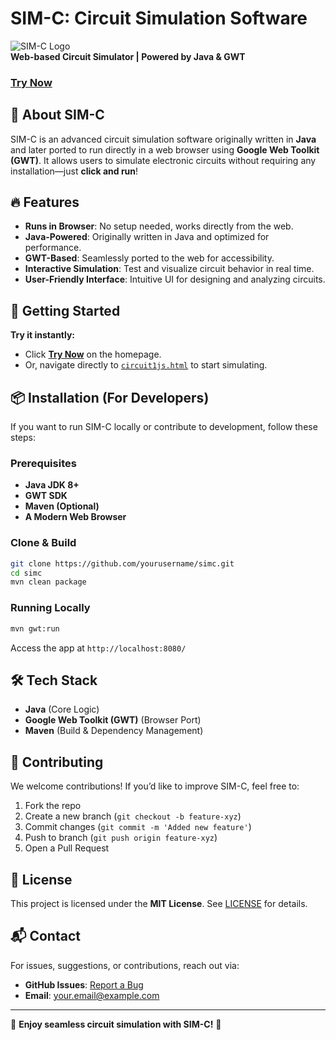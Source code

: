 # SIM-C: Circuit Simulation Software

![SIM-C Logo](https://aamitn.github.io/simc/SimC.jpg)  
**Web-based Circuit Simulator | Powered by Java & GWT**

### [Try Now](https://aamitn.github.io/simc/circuitjs.html)

## 🚀 About SIM-C
SIM-C is an advanced circuit simulation software originally written in **Java** and later ported to run directly in a web browser using **Google Web Toolkit (GWT)**. It allows users to simulate electronic circuits without requiring any installation—just **click and run**!

## 🔥 Features
- **Runs in Browser**: No setup needed, works directly from the web.
- **Java-Powered**: Originally written in Java and optimized for performance.
- **GWT-Based**: Seamlessly ported to the web for accessibility.
- **Interactive Simulation**: Test and visualize circuit behavior in real time.
- **User-Friendly Interface**: Intuitive UI for designing and analyzing circuits.

## 🎯 Getting Started
**Try it instantly:**
- Click **[Try Now](https://your-site.com)** on the homepage.
- Or, navigate directly to [`circuit1js.html`](https://your-site.com/circuit1js.html) to start simulating.

## 📦 Installation (For Developers)
If you want to run SIM-C locally or contribute to development, follow these steps:

### Prerequisites
- **Java JDK 8+**
- **GWT SDK**
- **Maven (Optional)**
- **A Modern Web Browser**

### Clone & Build
```sh
git clone https://github.com/yourusername/simc.git
cd simc
mvn clean package
```

### Running Locally
```sh
mvn gwt:run
```
Access the app at `http://localhost:8080/`

## 🛠 Tech Stack
- **Java** (Core Logic)
- **Google Web Toolkit (GWT)** (Browser Port)
- **Maven** (Build & Dependency Management)

## 🤝 Contributing
We welcome contributions! If you’d like to improve SIM-C, feel free to:
1. Fork the repo
2. Create a new branch (`git checkout -b feature-xyz`)
3. Commit changes (`git commit -m 'Added new feature'`)
4. Push to branch (`git push origin feature-xyz`)
5. Open a Pull Request

## 📜 License
This project is licensed under the **MIT License**. See [LICENSE](LICENSE) for details.

## 📬 Contact
For issues, suggestions, or contributions, reach out via:
- **GitHub Issues**: [Report a Bug](https://github.com/yourusername/simc/issues)
- **Email**: [your.email@example.com](mailto:your.email@example.com)

---
🚀 **Enjoy seamless circuit simulation with SIM-C!** 🚀
